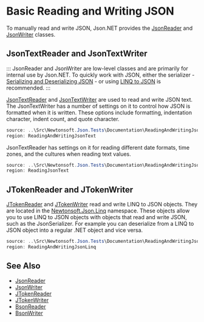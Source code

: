 ﻿# Basic Reading and Writing JSON

To manually read and write JSON, Json.NET provides the [JsonReader](/api/newtonsoft/json/jsonreader/) and [JsonWriter](/api/newtonsoft/json/jsonwriter/) classes.

## JsonTextReader and JsonTextWriter

:::
JsonReader and JsonWriter are low-level classes and are primarily for internal use by Json.NET. To quickly work with JSON, either the serializer - [Serializing and Deserializing JSON](Serializing_and_Deserializing_JSON/README.md) - or using [LINQ to JSON](LINQ_to_JSON/README.md) is recommended.
:::

[JsonTextReader](/api/newtonsoft/json/jsontextreader/) and [JsonTextWriter](/api/newtonsoft/json/jsontextwriter/) are used to read and write JSON text. The JsonTextWriter has a number of settings on it to control how JSON is formatted when it is written. These options include formatting, indentation character, indent count, and quote character.

```csharp Writing JSON with JsonTextWriter
source: ..\Src\Newtonsoft.Json.Tests\Documentation\ReadingAndWritingJsonTests.cs
region: ReadingAndWritingJsonText
```

JsonTextReader has settings on it for reading different date formats, time zones, and the cultures when reading text values.

```csharp Reading JSON with JsonTextReader
source: ..\Src\Newtonsoft.Json.Tests\Documentation\ReadingAndWritingJsonTests.cs
region: ReadingJsonText
```

## JTokenReader and JTokenWriter

[JTokenReader](/api/newtonsoft/json/linq/jtokenreader/) and [JTokenWriter](/api/newtonsoft/json/linq/jtokenwriter/) read and write LINQ to JSON objects. They are located in the [Newtonsoft.Json.Linq](N:Newtonsoft.Json.Linq) namespace. These objects allow you to use LINQ to JSON objects with objects that read and write JSON, such as the JsonSerializer. For example you can deserialize from a LINQ to JSON object into a regular .NET object and vice versa.

```csharp Deserializing with JTokenReader
source: ..\Src\Newtonsoft.Json.Tests\Documentation\ReadingAndWritingJsonTests.cs
region: ReadingAndWritingJsonLinq
```

## See Also

- [JsonReader](/api/newtonsoft/json/jsonreader/)
- [JsonWriter](/api/newtonsoft/json/jsonwriter/)
- [JTokenReader](/api/newtonsoft/json/linq/jtokenreader/)
- [JTokenWriter](/api/newtonsoft/json/linq/jtokenwriter/)
- [BsonReader](/api/newtonsoft/json/bson/bsonreader/)
- [BsonWriter](/api/newtonsoft/json/bson/bsonwriter/)